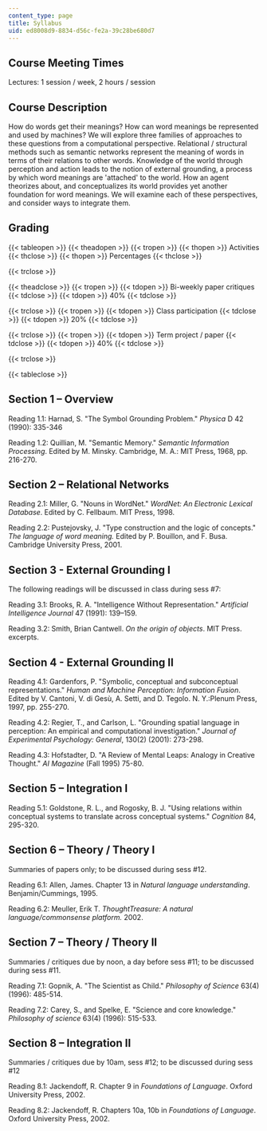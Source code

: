 ```yaml
---
content_type: page
title: Syllabus
uid: ed8008d9-8834-d56c-fe2a-39c28be680d7
---
```


Course Meeting Times
--------------------

Lectures: 1 session / week, 2 hours / session

Course Description
------------------

How do words get their meanings? How can word meanings be represented and used by machines? We will explore three families of approaches to these questions from a computational perspective. Relational / structural methods such as semantic networks represent the meaning of words in terms of their relations to other words. Knowledge of the world through perception and action leads to the notion of external grounding, a process by which word meanings are 'attached' to the world. How an agent theorizes about, and conceptualizes its world provides yet another foundation for word meanings. We will examine each of these perspectives, and consider ways to integrate them.

Grading
-------

{{< tableopen >}}
{{< theadopen >}}
{{< tropen >}}
{{< thopen >}}
Activities
{{< thclose >}}
{{< thopen >}}
Percentages
{{< thclose >}}

{{< trclose >}}

{{< theadclose >}}
{{< tropen >}}
{{< tdopen >}}
Bi-weekly paper critiques
{{< tdclose >}}
{{< tdopen >}}
40%
{{< tdclose >}}

{{< trclose >}}
{{< tropen >}}
{{< tdopen >}}
Class participation
{{< tdclose >}}
{{< tdopen >}}
20%
{{< tdclose >}}

{{< trclose >}}
{{< tropen >}}
{{< tdopen >}}
Term project / paper
{{< tdclose >}}
{{< tdopen >}}
40%
{{< tdclose >}}

{{< trclose >}}

{{< tableclose >}}

Section 1 – Overview
--------------------

Reading 1.1: Harnad, S. "The Symbol Grounding Problem." _Physica_ D 42 (1990): 335-346

Reading 1.2: Quillian, M. "Semantic Memory." _Semantic Information Processing_. Edited by M. Minsky. Cambridge, M. A.: MIT Press, 1968, pp. 216-270.

Section 2 – Relational Networks
-------------------------------

Reading 2.1: Miller, G. "Nouns in WordNet." _WordNet: An Electronic Lexical Database_. Edited by C. Fellbaum. MIT Press, 1998.

Reading 2.2: Pustejovsky, J. "Type construction and the logic of concepts." _The language of word meaning._ Edited by P. Bouillon, and F. Busa. Cambridge University Press, 2001.

Section 3 - External Grounding I
--------------------------------

The following readings will be discussed in class during sess #7:

Reading 3.1: Brooks, R. A. "Intelligence Without Representation." _Artificial Intelligence Journal_ 47 (1991): 139–159.

Reading 3.2: Smith, Brian Cantwell. _On the origin of objects_. MIT Press. excerpts.

Section 4 - External Grounding II
---------------------------------

Reading 4.1: Gardenfors, P. "Symbolic, conceptual and subconceptual representations." _Human and Machine Perception: Information Fusion_. Edited by V. Cantoni, V. di Gesù, A. Setti, and D. Tegolo. N. Y.:Plenum Press, 1997, pp. 255-270.

Reading 4.2: Regier, T., and Carlson, L. "Grounding spatial language in perception: An empirical and computational investigation." _Journal of Experimental Psychology: General_, 130(2) (2001): 273-298.

Reading 4.3: Hofstadter, D. "A Review of Mental Leaps: Analogy in Creative Thought." _AI Magazine_ (Fall 1995) 75-80.

Section 5 – Integration I
-------------------------

Reading 5.1: Goldstone, R. L., and Rogosky, B. J. "Using relations within conceptual systems to translate across conceptual systems." _Cognition_ 84, 295-320.

Section 6 – Theory / Theory I
-----------------------------

Summaries of papers only; to be discussed during sess #12.

Reading 6.1: Allen, James. Chapter 13 in _Natural language understanding_. Benjamin/Cummings, 1995.

Reading 6.2: Meuller, Erik T. _ThoughtTreasure: A natural language/commonsense platform._ 2002.

Section 7 – Theory / Theory II
------------------------------

Summaries / critiques due by noon, a day before sess #11; to be discussed during sess #11.

Reading 7.1: Gopnik, A. "The Scientist as Child." _Philosophy of Science_ 63(4) (1996): 485-514.

Reading 7.2: Carey, S., and Spelke, E. "Science and core knowledge." _Philosophy of science_ 63(4) (1996): 515-533.

Section 8 – Integration II
--------------------------

Summaries / critiques due by 10am, sess #12; to be discussed during sess #12

Reading 8.1: Jackendoff, R. Chapter 9 in _Foundations of Language_. Oxford University Press, 2002.

Reading 8.2: Jackendoff, R. Chapters 10a, 10b in _Foundations of Language_. Oxford University Press, 2002.